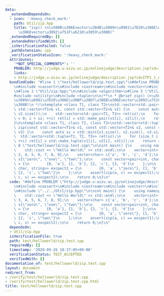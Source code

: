 ```yaml
---
data:
  _extendedDependsOn:
  - icon: ':heavy_check_mark:'
    path: Util/zip.hpp
    title: "zip() (n\u500B\u306Evector\u304B\u3089n\u8981\u7D20\u306E\u30BF\u30D7\u30EB\
      \u306Evector\u3092\u751F\u6210\u3059\u308B)"
  _extendedRequiredBy: []
  _extendedVerifiedWith: []
  _isVerificationFailed: false
  _pathExtension: cpp
  _verificationStatusIcon: ':heavy_check_mark:'
  attributes:
    '*NOT_SPECIAL_COMMENTS*': ''
    PROBLEM: http://judge.u-aizu.ac.jp/onlinejudge/description.jsp?id=ITP1_1_A
    links:
    - http://judge.u-aizu.ac.jp/onlinejudge/description.jsp?id=ITP1_1_A
  bundledCode: "#line 1 \"test/helloworld/zip.test.cpp\"\n#define PROBLEM \"http://judge.u-aizu.ac.jp/onlinejudge/description.jsp?id=ITP1_1_A\"\
    \n#include <cassert>\n#include <iostream>\n#include <vector>\n#include <string>\n\
    \n#line 2 \"Util/zip.hpp\"\n\n#include <algorithm>\n#line 5 \"Util/zip.hpp\"\n\
    #include <utility>\n#include <tuple>\n\n/**\n * @brief zip() (n\u500B\u306Evector\u304B\
    \u3089n\u8981\u7D20\u306E\u30BF\u30D7\u30EB\u306Evector\u3092\u751F\u6210\u3059\
    \u308B)\n */\ntemplate <class T1, class T2>\nstd::vector<std::pair<T1, T2>> zip(const\
    \ std::vector<T1>& v1, const std::vector<T2>& v2) {\n    const auto sz = std::min(v1.size(),\
    \ v2.size());\n    std::vector<std::pair<T1, T2>> ret(sz);\n    for (size_t i\
    \ = 0; i < sz; ++i) ret[i] = std::make_pair(v1[i], v2[i]);\n    return ret;\n\
    }\n\ntemplate <class T1, class T2, class T3>\nstd::vector<std::tuple<T1, T2, T3>>\
    \ zip(const std::vector<T1>& v1, const std::vector<T2>& v2, const std::vector<T3>&\
    \ v3) {\n    const auto sz = std::min({v1.size(), v2.size(), v3.size()});\n  \
    \  std::vector<std::tuple<T1, T2, T3>> ret(sz);\n    for (size_t i = 0; i < sz;\
    \ ++i) ret[i] = std::make_tuple(v1[i], v2[i], v3[i]);\n    return ret;\n}\n#line\
    \ 8 \"test/helloworld/zip.test.cpp\"\n\nint main() {\n    using namespace std;\n\
    \    std::cout << \"Hello World\" << std::endl;\n\n    vector<int> a{0, 1, 2,\
    \ 3, 4, 5, 6, 7, 8, 9};\n    vector<char> c{'a', 'b', 'c', 'd'};\n    vector<string>\
    \ s{\"zero\", \"one\", \"two\"};\n\n    const vector<pair<int, char>> excpect1\
    \ = {\n        {0, 'a'}, {1, 'b'}, {2, 'c'}, {3, 'd'}\n    };\n\n    const vector<tuple<int,\
    \ char, string>> excpect2 = {\n        {0, 'a', \"zero\"}, {1, 'b', \"one\"},\
    \ {2, 'c', \"two\"}\n    };\n\n    assert(zip(a, c) == excpect1);\n    assert(zip(a,\
    \ c, s) == excpect2);\n\n    return 0;\n}\n"
  code: "#define PROBLEM \"http://judge.u-aizu.ac.jp/onlinejudge/description.jsp?id=ITP1_1_A\"\
    \n#include <cassert>\n#include <iostream>\n#include <vector>\n#include <string>\n\
    \n#include \"../../Util/zip.hpp\"\n\nint main() {\n    using namespace std;\n\
    \    std::cout << \"Hello World\" << std::endl;\n\n    vector<int> a{0, 1, 2,\
    \ 3, 4, 5, 6, 7, 8, 9};\n    vector<char> c{'a', 'b', 'c', 'd'};\n    vector<string>\
    \ s{\"zero\", \"one\", \"two\"};\n\n    const vector<pair<int, char>> excpect1\
    \ = {\n        {0, 'a'}, {1, 'b'}, {2, 'c'}, {3, 'd'}\n    };\n\n    const vector<tuple<int,\
    \ char, string>> excpect2 = {\n        {0, 'a', \"zero\"}, {1, 'b', \"one\"},\
    \ {2, 'c', \"two\"}\n    };\n\n    assert(zip(a, c) == excpect1);\n    assert(zip(a,\
    \ c, s) == excpect2);\n\n    return 0;\n}\n"
  dependsOn:
  - Util/zip.hpp
  isVerificationFile: true
  path: test/helloworld/zip.test.cpp
  requiredBy: []
  timestamp: '2020-09-26 18:37:05+09:00'
  verificationStatus: TEST_ACCEPTED
  verifiedWith: []
documentation_of: test/helloworld/zip.test.cpp
layout: document
redirect_from:
- /verify/test/helloworld/zip.test.cpp
- /verify/test/helloworld/zip.test.cpp.html
title: test/helloworld/zip.test.cpp
---
```

